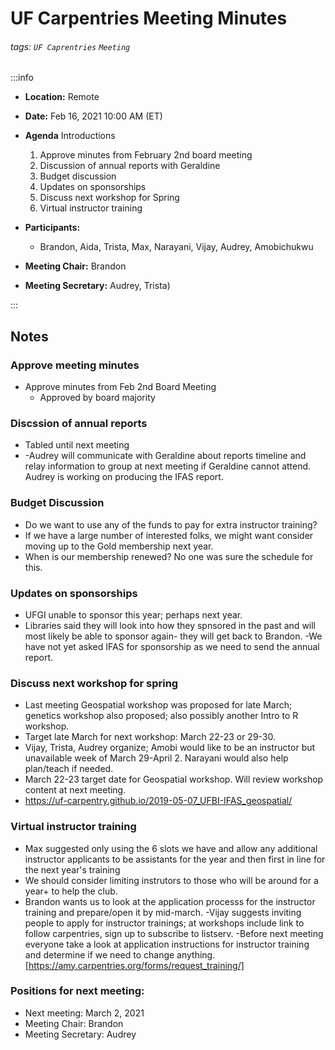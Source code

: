 UF Carpentries Meeting Minutes
===

###### tags: `UF Caprentries` `Meeting`

:::info
- **Location:** Remote
- **Date:** Feb 16, 2021 10:00 AM (ET)
- **Agenda**
    Introductions
    1. Approve minutes from February 2nd board meeting
    2. Discussion of annual reports with Geraldine
    3. Budget discussion
    4. Updates on sponsorships
    5. Discuss next workshop for Spring
    6. Virtual instructor training

- **Participants:**
    - Brandon, Aida, Trista, Max, Narayani, Vijay, Audrey, Amobichukwu
- **Meeting Chair:** Brandon
- **Meeting Secretary:** Audrey, Trista)


:::
## Notes 
<!-- Other important details discussed during the meeting can be entered here. -->
### Approve meeting minutes
- Approve minutes from Feb 2nd Board Meeting
    - Approved by board majority

### Discssion of annual reports
- Tabled until next meeting
- -Audrey will communicate with Geraldine about reports timeline and relay information to group at next meeting if Geraldine cannot attend. Audrey is working on producing the IFAS report.

### Budget Discussion
- Do we want to use any of the funds to pay for extra instructor training? 
- If we have a large number of interested folks, we might want consider moving up to the Gold membership next year.
- When is our membership renewed? No one was sure the schedule for this.

### Updates on sponsorships
- UFGI unable to sponsor this year; perhaps next year.
- Libraries said they will look into how they spnsored in the past and will most likely be able to sponsor again- they will get back to Brandon.
-We have not yet asked IFAS for sponsorship as we need to send the annual report.

### Discuss next workshop for spring
- Last meeting Geospatial workshop was proposed for late March; genetics workshop also proposed; also possibly another Intro to R workshop.
- Target late March for next workshop: March 22-23 or 29-30. 
- Vijay, Trista, Audrey organize; Amobi would like to be an instructor but unavailable week of March 29-April 2. Narayani would also help plan/teach if needed.
- March 22-23 target date for Geospatial workshop. Will review workshop content at next meeting.
- https://uf-carpentry.github.io/2019-05-07_UFBI-IFAS_geospatial/

### Virtual instructor training
- Max suggested only using the 6 slots we have and allow any additional instructor applicants to be assistants for the year and then first in line for the next year's training
- We should consider limiting instrutors to those who will be around for a year+ to help the club.
- Brandon wants us to look at the application processs for the instructor training and prepare/open it by mid-march.
-Vijay suggests inviting people to apply for instructor trainings; at workshops include link to follow carpentries, sign up to subscribe to listserv.
-Before next meeting everyone take a look at application instructions for instructor training and determine if we need to change anything. [https://amy.carpentries.org/forms/request_training/]
### Positions for next meeting:
- Next meeting: March 2, 2021
- Meeting Chair: Brandon
- Meeting Secretary: Audrey


